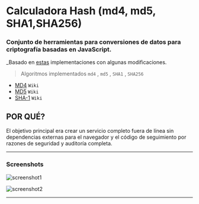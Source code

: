 # Calculadora Hash (md4, md5, SHA1,SHA256)

### Conjunto de herramientas para  conversiones de datos para criptografía basadas en JavaScript.

_Basado en [estas](https://github.com/emn178/online-tools) implementaciones con algunas modificaciones.

> Algoritmos implementados  `md4` , `md5` , `SHA1` , `SHA256`

- [MD4](https://en.wikipedia.org/wiki/MD4) `Wiki`
- [MD5](https://en.wikipedia.org/wiki/MD5) `Wiki`
- [SHA-1](https://en.wikipedia.org/wiki/SHA-1) `Wiki`


## POR QUÉ?

El objetivo principal era crear un servicio completo fuera de línea sin dependencias externas para el navegador y el código de seguimiento por razones de seguridad y auditoría completa.

---

### Screenshots

![screenshot1](https://raw.githubusercontent.com/Bass4Hunter/CalculadoraHash/img/calculadoraHASH_1.png)

![screenshot2](https://raw.githubusercontent.com/Bass4Hunter/CalculadoraHash/img/calculadoraHASH_2.png)

---